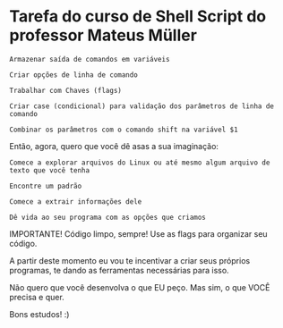 # Tarefa do curso de Shell Script do professor Mateus Müller

    Armazenar saída de comandos em variáveis

    Criar opções de linha de comando

    Trabalhar com Chaves (flags)

    Criar case (condicional) para validação dos parâmetros de linha de comando

    Combinar os parâmetros com o comando shift na variável $1


Então, agora, quero que você dê asas a sua imaginação:


    Comece a explorar arquivos do Linux ou até mesmo algum arquivo de texto que você tenha

    Encontre um padrão

    Comece a extrair informações dele

    Dê vida ao seu programa com as opções que criamos


IMPORTANTE! Código limpo, sempre! Use as flags para organizar seu código.


A partir deste momento eu vou te incentivar a criar seus próprios programas, te dando as ferramentas necessárias para isso.


Não quero que você desenvolva o que EU peço. Mas sim, o que VOCÊ precisa e quer.


Bons estudos! :)
